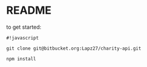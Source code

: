 # README #


to get started:
```
#!javascript

git clone git@bitbucket.org:Lapz27/charity-api.git

npm install 

```